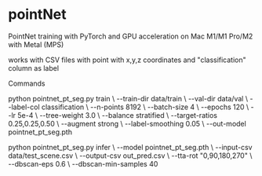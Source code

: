 # pointNet
PointNet training with PyTorch and GPU acceleration on Mac M1/M1 Pro/M2 with Metal (MPS)

works with CSV files with point with x,y,z coordinates and "classification" column as label


Commands

python pointnet_pt_seg.py train \\
  --train-dir data/train \\
  --val-dir data/val \\
  --label-col classification \\
  --n-points 8192 \\
  --batch-size 4 \\
  --epochs 120 \\
  --lr 5e-4 \\
  --tree-weight 3.0 \\
  --balance stratified \\
  --target-ratios 0.25,0.25,0.50 \\
  --augment strong \\
  --label-smoothing 0.05 \\
  --out-model pointnet_pt_seg.pth


  python pointnet_pt_seg.py infer \\
  --model pointnet_pt_seg.pth \\
  --input-csv data/test_scene.csv \\
  --output-csv out_pred.csv \\
  --tta-rot "0,90,180,270" \\
  --dbscan-eps 0.6 \\
  --dbscan-min-samples 40
